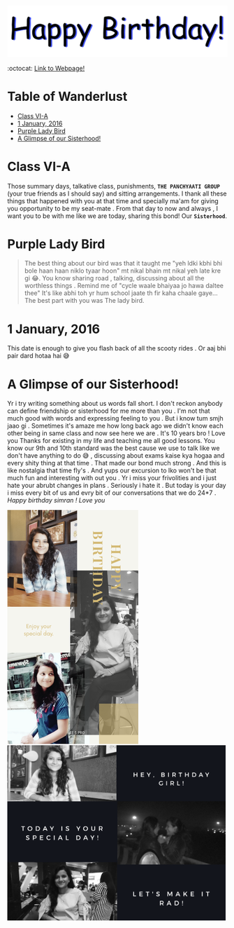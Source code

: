 <img src="dbday.gif" width="650" />

:octocat: [Link to Webpage!](https://limbo-09.github.io/birthday/)

# Table of Wanderlust 
* [Class VI-A](#class-vi-a)
* [1 January, 2016](#1-january-2016)
* [Purple Lady Bird](#purple-lady-bird)
* [A Glimpse of our Sisterhood!](#a-glimpse-of-our-sisterhood)

# Class VI-A

Those summary days, talkative class, punishments, **`THE PANCHYAATI GROUP`** (your true friends as I should say) and sitting arrangements.
I thank all these things that happened with you at that time and specially ma'am for giving you opportunity to be my seat-mate .
From that day to now and always , I want you to be with me like we are today, sharing this bond! Our **`Sisterhood`**. 

# Purple Lady Bird 

> The best thing about our bird was that it taught me "yeh ldki kbhi bhi bole haan haan niklo tyaar hoon" mt nikal bhain mt nikal yeh late kre gi :joy:.
You know sharing road , talking, discussing about all the worthless things . Remind me of "cycle waale bhaiyaa jo hawa daltee thee"
It's like abhi toh yr hum school jaate th fir kaha chaale gaye... The best part with you was The lady bird.

# 1 January, 2016

 This date is enough to give you flash back of all the scooty rides .
Or aaj bhi pair dard hotaa hai :sweat_smile:

# A Glimpse of our Sisterhood!

 Yr i try writing something about us words fall short. I don't reckon anybody can define friendship or sisterhood for me more than you .
I'm not that much good with words and expressing feeling to you . But i know tum smjh jaao gi . Sometimes it's amaze me how long back ago we didn't know each other being in same class and now see here we are .
It's 10 years bro ! Love you
Thanks for existing in my life and teaching me all good lessons.
You know our 9th and 10th standard was the best cause we use to talk like we don't have anything to do :sweat_smile: , discussing about exams kaise kya hogaa and every shity thing at that time . That made our bond much strong . And this is like nostalgia that time fly's . And yups our excursion to lko won't be that much fun and interesting with out you .
Yr i miss your frivolities and i just hate your abrubt changes in plans . Seriously i hate it .
But today is your day i miss every bit of us and evry bit of our conversations that we do 24*7 .
*Happy birthday simran !
Love you* 

<img src="pic-01.png" width="300" /> <img src="pic-02.png" width="500" />

